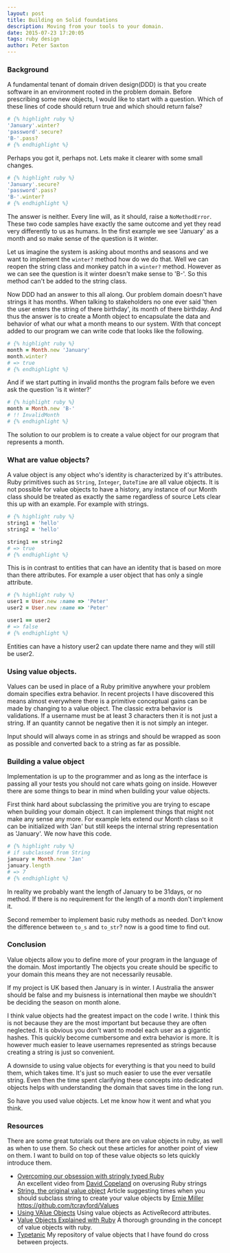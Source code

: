 ```yaml
---
layout: post
title: Building on Solid foundations
description: Moving from your tools to your domain.
date: 2015-07-23 17:20:05
tags: ruby design
author: Peter Saxton
---
```


### Background

A fundamental tenant of domain driven design(DDD) is that you create software in an environment rooted in the problem domain. Before prescribing some new objects, I would like to start with a question. Which of these lines of code should return true and which should return false?

```rb
# {% highlight ruby %}
'January'.winter?
'password'.secure?
'B-'.pass?
# {% endhighlight %}
```


Perhaps you got it, perhaps not. Lets make it clearer with some small changes.

```rb
# {% highlight ruby %}
'January'.secure?
'password'.pass?
'B-'.winter?
# {% endhighlight %}
```

The answer is neither. Every line will, as it should, raise a `NoMethodError`. These two code samples have exactly the same outcome and yet they read very differently to us as humans. In the first example we see 'January' as a month and so make sense of the question is it winter.

Let us imagine the system is asking about months and seasons and we want to implement the `winter?` method how do we do that. Well we can reopen the string class and monkey patch in a `winter?` method. However as we can see the question is it winter doesn't make sense to 'B-'. So this method can't be added to the string class.

Now DDD had an answer to this all along. Our problem domain doesn't have strings it has months. When talking to stakeholders no one ever said 'then the user enters the string of there birthday', its month of there birthday. And thus the answer is to create a Month object to encapsulate the data and behavior of what our what a month means to our system. With that concept added to our program we can write code that looks like the following.

```rb
# {% highlight ruby %}
month = Month.new 'January'
month.winter?
# => true
# {% endhighlight %}
```

And if we start putting in invalid months the program fails before we even ask the question 'is it winter?'

```rb
# {% highlight ruby %}
month = Month.new 'B-'
# !! InvalidMonth
# {% endhighlight %}
```

The solution to our problem is to create a value object for our program that represents a month.

### What are value objects?

A value object is any object who's identity is characterized by it's attributes. Ruby primitives such as `String`, `Integer`, `DateTime` are all value objects. It is not possible for value objects to have a history, any instance of our Month class should be treated as exactly the same regardless of source Lets clear this up with an example. For example with strings.

```rb
# {% highlight ruby %}
string1 = 'hello'
string2 = 'hello'

string1 == string2
# => true
# {% endhighlight %}
```

This is in contrast to entities that can have an identity that is based on more than there attributes. For example a user object that has only a single attribute.

```rb
# {% highlight ruby %}
user1 = User.new :name => 'Peter'
user2 = User.new :name => 'Peter'

user1 == user2
# => false
# {% endhighlight %}
```

Entities can have a history user2 can update there name and they will still be user2.

### Using value objects.
Values can be used in place of a Ruby primitive anywhere your problem domain specifies extra behavior. In recent projects I have discovered this means almost everywhere there is a primitive conceptual gains can be made by changing to a value object.
The classic extra behavior is validations. If a username must be at least 3 characters then it is not just a string. If an quantity cannot be negative then it is not simply an integer.


Input should will always come in as strings and should be wrapped as soon as possible and converted back to a string as far as possible.

### Building a value object
Implementation is up to the programmer and as long as the interface is passing all your tests you should not care whats going on inside. However there are some things to bear in mind when building your value objects.

First think hard about subclassing the primitive you are trying to escape when building your domain object. It can implement things that might not make any sense any more. For example lets extend our Month class so it can be initialized with 'Jan' but still keeps the internal string representation as 'January'. We now have this code.

```rb
# {% highlight ruby %}
# if subclassed from String
january = Month.new 'Jan'
january.length
# => 7
# {% endhighlight %}
```

In reality we probably want the length of January to be 31days, or no method. If there is no requirement for the length of a month don't implement it.

Second remember to implement basic ruby methods as needed. Don't know the difference between `to_s` and `to_str`? now is a good time to find out.

### Conclusion
Value objects allow you to define more of your program in the language of the domain. Most importantly The objects you create should be specific to your domain this means they are not necessarily reusable.

If my project is UK based then January is in winter. I Australia the answer should be false and my buisness is international then maybe we shouldn't be deciding the season on month alone.

I think value objects had the greatest impact on the code I write. I think this is not because they are the most important but because they are often neglected. It is obvious you don't want to model each user as a gigantic hashes. This quickly become cumbersome and extra behavior is more. It is however much easier to leave usernames represented as strings because creating a string is just so convenient.

A downside to using value objects for everything is that you need to build them, which takes time. It's just so much easier to use the ever versatile string. Even then the time spent clarifying these concepts into dedicated objects helps with understanding the domain that saves time in the long run.

So have you used value objects. Let me know how it went and what you think.

### Resources

There are some great tutorials out there are on value objects in ruby, as well as when to use them. So check out these articles for another point of view on them. I want to build on top of these value objects so lets quickly introduce them.
- [Overcoming our obsession with stringly typed Ruby](https://www.youtube.com/watch?v=7Obobjq8g_U)  
  An excellent video from [David Copeland](https://twitter.com/davetron5000) on overusing Ruby strings
- [String, the original value object](http://erniemiller.org/2012/11/01/ruby-tidbit-string-the-original-value-object/)
  Article suggesting times when you should subclass string to create your value objects by [Ernie Miller](https://twitter.com/erniemiller)
https://github.com/tcrayford/Values
- [Using VAlue Objects](http://www.informit.com/articles/article.aspx?p=2220311&seqNum=11)
  Using value objects as ActiveRecord attributes.
- [Value Objects Explained with Ruby](http://www.sitepoint.com/value-objects-explained-with-ruby/)
  A thorough grounding in the concept of value objects with ruby.
- [Typetanic](https://github.com/CrowdHailer/typtanic)
  My repository of value objects that I have found do cross between projects.
